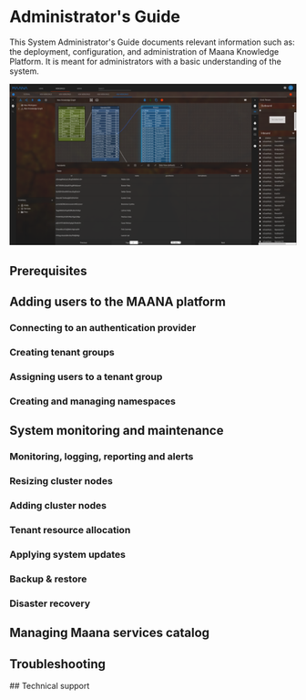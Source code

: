 # Administrator's Guide

This System Administrator's Guide documents relevant information such as: the deployment, configuration, and administration of Maana Knowledge Platform. It is meant for  administrators with a basic understanding of the system.

![System Administrator&apos;s Role](../../../.gitbook/assets/image%20%2876%29.png)

## Prerequisites

## Adding users to the MAANA platform

### Connecting to an authentication provider

### Creating tenant groups

### Assigning users to a tenant group

### Creating and managing namespaces

## System monitoring and maintenance

### Monitoring, logging, reporting and alerts

### Resizing cluster nodes

### Adding cluster nodes

### Tenant resource allocation

### Applying system updates

### Backup & restore

### Disaster recovery

## Managing Maana services catalog

## Troubleshooting

​\#\# Technical support

